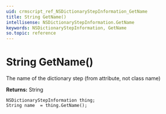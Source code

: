 ```yaml
---
uid: crmscript_ref_NSDictionaryStepInformation_GetName
title: String GetName()
intellisense: NSDictionaryStepInformation.GetName
keywords: NSDictionaryStepInformation, GetName
so.topic: reference
---
```


# String GetName()

The name of the dictionary step (from attribute, not class name)

**Returns:** String

```crmscript
NSDictionaryStepInformation thing;
String name  = thing.GetName();
```

